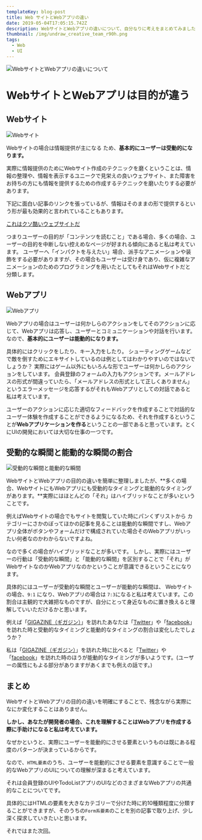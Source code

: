 ```yaml
---
templateKey: blog-post
title: Web サイトとWebアプリの違い
date: 2019-05-04T17:05:15.742Z
description: WebサイトとWebアプリの違いについて、自分なりに考えをまとめてみました。
thumbnail: /img/undraw_creative_team_r90h.png
tags:
  - Web
  - UI
---
```

![WebサイトとWebアプリの違いについて](/img/undraw_creative_team_r90h.png "WebサイトとWebアプリの違いについて")

# WebサイトとWebアプリは目的が違う

## Webサイト

![Webサイト](/img/undraw_mobile_app_0irr.png "Webサイト")

Webサイトの場合は情報提供が主になる
ため、**基本的にユーザーは受動的になります。**

実際に情報提供のためにWebサイト作成のテクニックを磨くということは、情報の整理や、情報を表示するユニークで見栄えの良いウェブサイト、また障害をお持ちの方にも情報を提供するための作成するテクニックを磨いたりする必要があります。

下記に面白い記事のリンクを張っているが、情報はそのままの形で提供するという形が最も効果的と言われていることもあります。

[これはクソ酷いウェブサイトだ
](http://toshimaru.net/motherfuckingwebsite/) 

つまりユーザーの目的が「コンテンツを読むこと」である場合、多くの場合、ユーザーの目的を中断しない控えめなページが好まれる傾向にあると私は考えています。
ユーザーへ「インパクトを与えたい」場合、派手なアニメーションや装飾をする必要がありますが、その場合もユーザーは受け身であり、仮に複雑なアニメーションのためのプログラミングを用いたとしてもそれはWebサイトだと分類します。

## Webアプリ

![Webアプリ](/img/undraw_post_online_dkuk.png "Webアプリ")

Webアプリの場合はユーザーは何かしらのアクションをしてそのアクションに応じて、Webアプリは応答し、ユーザーとコミュニケーションや対話を行います。なので、**基本的にユーザーは能動的になります。**

具体的にはクリックをしたり、キー入力をしたり。
シューティングゲームなどで敵を倒すためにエキサイトしているのは例としてはわかりやすいのではないでしょうか？
実際にはゲーム以外にもいろんな形でユーザーは何かしらのアクションをしています。
会員登録のフォームの入力もアクションです。メールアドレスの形式が間違っていたら、「メールアドレスの形式として正しくありません」というエラーメッセージを応答するがそれもWebアプリとしての対話であると私は考えています。

ユーザーのアクションに応じた適切なフィードバックを作成することで対話的なユーザー体験を作成することができるようになるため、それを作成するということが**Webアプリケーションを作る**ということの一部であると思っています。とくにUIの開発においては大切な仕事の一つです。

## 受動的な瞬間と能動的な瞬間の割合



![受動的な瞬間と能動的な瞬間](/img/undraw_decide_3iwx.png "受動的な瞬間と能動的な瞬間")



WebサイトとWebアプリの目的の違いを簡単に整理しましたが、**多くの場合、WebサイトにもWebアプリにも受動的なタイミングと能動的なタイミングがあります。**実際にはほとんどの「それ」はハイブリッドなことが多いということです。

例えばWebサイトの場合でもサイトを閲覧していた時にパンくずリストから
カテゴリーにさかのぼってほかの記事を見ることは能動的な瞬間ですし、Webアプリ全体がボタンやフォームだけで構成されていた場合そのWebアプリがいったい何者なのかわからないですよね。

なので多くの場合がハイブリッドなことが多いです。
しかし、実際にはユーザーの行動は「受動的な瞬間」と「能動的な瞬間」を区別することで「それ」がWebサイトなのかWebアプリなのかということが意識できるということになります。

具体的にはユーザーが受動的な瞬間とユーザーが能動的な瞬間は、
Webサイトの場合、`9:1` になり、Webアプリの場合は `7:3`になると私は考えています。この割合は主観的で大雑把なものですが、自分にとって身近なものに置き換えると理解していいただけるかと思います。

例えば「[GIGAZINE（ギガジン）](https://gigazine.net/)」を訪れたあなたは「[Twitter](http://twitter.com)」や「[facebook](https://facebook.com)」を訪れた時と受動的なタイミングと能動的なタイミングの割合は変化したでしょうか？

私は「[GIGAZINE（ギガジン）](https://gigazine.net/)」を訪れた時に比べると「[Twitter](http://twitter.com)」や「[facebook](https://facebook.com)」を訪れた時のほうが能動的なタイミングが多いようです。(ユーザーの属性にもよる部分がありますがあくまでも例えの話です。)

## まとめ

WebサイトとWebアプリの目的の違いを明確にすることで、残念ながら実際になにか変化することはありません。

**しかし、あなたが開発者の場合、これを理解することはWebアプリを作成する際に手助けになると私は考えています。**

なぜかというと、実際にユーザーを能動的にさせる要素というものは既にある程度のパターンが決まっているからです。

なので、`HTML要素`のうち、ユーザーを能動的にさせる要素を意識することで一般的なWebアプリのUIについての理解が深まると考えています。

それは会員登録のUIやTodoListアプリのUIなどのさまざまなWebアプリの共通的なことについてです。

具体的にはHTMLの要素を大きなカテゴリーで分けた時に約10種類程度に分類することができますが、そのうちの`Form系要素`のことを別の記事で取り上げ、少し深く探求していきたいと思います。


それではまた次回。

